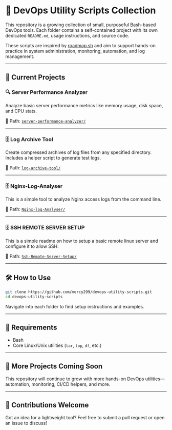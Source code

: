 # 🧰 DevOps Utility Scripts Collection

This repository is a growing collection of small, purposeful Bash-based DevOps tools. Each folder contains a self-contained project with its own dedicated `README.md`, usage instructions, and source code.

These scripts are inspired by [roadmap.sh](https://roadmap.sh/devops) and aim to support hands-on practice in system administration, monitoring, automation, and log management.

---

## 📁 Current Projects

### 🔍 **Server Performance Analyzer**
Analyze basic server performance metrics like memory usage, disk space, and CPU stats.

📂 Path: [`server-performance-analyzer/`](./server-performance-analyzer)

---

### 🗄️ **Log Archive Tool**
Create compressed archives of log files from any specified directory. Includes a helper script to generate test logs.

📂 Path: [`log-archive-tool/`](./log-archive-tool)

---
### 🗄️ **Nginx-Log-Analyser**
This is a simple tool to analyze Nginx access logs from the command line.

📂 Path: [`Nginx-log-Analyser/`](./Nginx-Log-Analyser)

---

### 🗄️ **SSH REMOTE SERVER SETUP**
This is a simple readme on how to setup a basic remote linux server and configure it to allow SSH.

📂 Path: [`Ssh-Remote-Server-Setup/`](./ssh-remote-server-setup)

---
## 🛠️ How to Use

```bash
git clone https://github.com/mercy299/devops-utility-scripts.git
cd devops-utility-scripts
```

Navigate into each folder to find setup instructions and examples.

---

## 🧪 Requirements

- Bash
- Core Linux/Unix utilities (`tar`, `top`, `df`, etc.)

---

## 🚧 More Projects Coming Soon

This repository will continue to grow with more hands-on DevOps utilities—automation, monitoring, CI/CD helpers, and more.

---

## 🤝 Contributions Welcome

Got an idea for a lightweight tool? Feel free to submit a pull request or open an issue to discuss!
